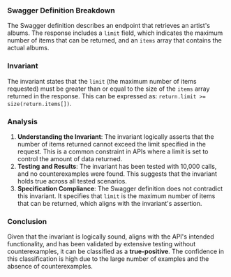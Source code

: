 ### Swagger Definition Breakdown
The Swagger definition describes an endpoint that retrieves an artist's albums. The response includes a `limit` field, which indicates the maximum number of items that can be returned, and an `items` array that contains the actual albums.

### Invariant
The invariant states that the `limit` (the maximum number of items requested) must be greater than or equal to the size of the `items` array returned in the response. This can be expressed as: `return.limit >= size(return.items[])`.

### Analysis
1. **Understanding the Invariant**: The invariant logically asserts that the number of items returned cannot exceed the limit specified in the request. This is a common constraint in APIs where a limit is set to control the amount of data returned.
2. **Testing and Results**: The invariant has been tested with 10,000 calls, and no counterexamples were found. This suggests that the invariant holds true across all tested scenarios.
3. **Specification Compliance**: The Swagger definition does not contradict this invariant. It specifies that `limit` is the maximum number of items that can be returned, which aligns with the invariant's assertion.

### Conclusion
Given that the invariant is logically sound, aligns with the API's intended functionality, and has been validated by extensive testing without counterexamples, it can be classified as a **true-positive**. The confidence in this classification is high due to the large number of examples and the absence of counterexamples.
